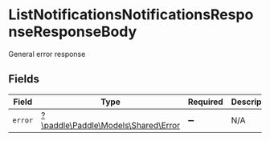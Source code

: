 # ListNotificationsNotificationsResponseResponseBody

General error response


## Fields

| Field                                                               | Type                                                                | Required                                                            | Description                                                         |
| ------------------------------------------------------------------- | ------------------------------------------------------------------- | ------------------------------------------------------------------- | ------------------------------------------------------------------- |
| `error`                                                             | [?\paddle\Paddle\Models\Shared\Error](../../Models/Shared/Error.md) | :heavy_minus_sign:                                                  | N/A                                                                 |